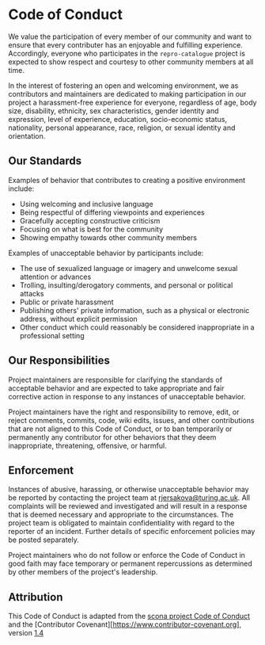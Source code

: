 # Code of Conduct

We value the participation of every member of our community and want to ensure 
that every contributer has an enjoyable and fulfilling experience. Accordingly, 
everyone who participates in the `repro-catalogue` project is expected to show respect and 
courtesy to other community members at all time.

In the interest of fostering an open and welcoming environment, we as
contributors and maintainers are dedicated to making participation in our project 
a harassment-free experience for everyone, regardless of age, body
size, disability, ethnicity, sex characteristics, gender identity and expression,
level of experience, education, socio-economic status, nationality, personal
appearance, race, religion, or sexual identity and orientation. 

## Our Standards

Examples of behavior that contributes to creating a positive environment
include:

- Using welcoming and inclusive language
- Being respectful of differing viewpoints and experiences
- Gracefully accepting constructive criticism
- Focusing on what is best for the community
- Showing empathy towards other community members

Examples of unacceptable behavior by participants include:

- The use of sexualized language or imagery and unwelcome sexual attention or
 advances
- Trolling, insulting/derogatory comments, and personal or political attacks
- Public or private harassment
- Publishing others' private information, such as a physical or electronic
 address, without explicit permission
- Other conduct which could reasonably be considered inappropriate in a
 professional setting

## Our Responsibilities

Project maintainers are responsible for clarifying the standards of acceptable
behavior and are expected to take appropriate and fair corrective action in
response to any instances of unacceptable behavior.

Project maintainers have the right and responsibility to remove, edit, or
reject comments, commits, code, wiki edits, issues, and other contributions
that are not aligned to this Code of Conduct, or to ban temporarily or
permanently any contributor for other behaviors that they deem inappropriate,
threatening, offensive, or harmful.

## Enforcement

Instances of abusive, harassing, or otherwise unacceptable behavior may be
reported by contacting the project team at [rjersakova@turing.ac.uk](mailto:rjersakova@turing.ac.uk). All
complaints will be reviewed and investigated and will result in a response that
is deemed necessary and appropriate to the circumstances. The project team is
obligated to maintain confidentiality with regard to the reporter of an incident.
Further details of specific enforcement policies may be posted separately.

Project maintainers who do not follow or enforce the Code of Conduct in good
faith may face temporary or permanent repercussions as determined by other
members of the project's leadership.

## Attribution

This Code of Conduct is adapted from the [scona project Code of Conduct](https://github.com/WhitakerLab/scona/blob/master/CODE_OF_CONDUCT.md) 
and the [Contributor Covenant][https://www.contributor-covenant.org], version [1.4](https://www.contributor-covenant.org/version/1/4/code-of-conduct.html)

